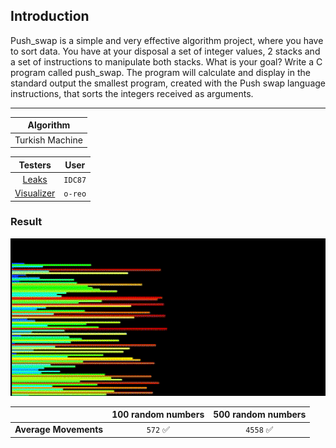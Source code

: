 ## Introduction
Push_swap is a simple and very effective algorithm project, where you have to sort data.
You have at your disposal a set of integer values, 2 stacks and a set of instructions to manipulate both stacks.
What is your goal? Write a C program called push_swap. The program will calculate and display in the standard output the smallest program, created with the Push swap language instructions, that sorts the integers received as arguments.

---

<div align="center">
  
|Algorithm|
| :---:   |
|Turkish Machine|
  
</div>

<div align="center">
  
| Testers | User |
| :-----: | :--: |
| [Leaks](https://github.com/IDC87/push_swap_leak_tester) | `IDC87` |
| [Visualizer](https://github.com/o-reo/push_swap_visualizer) | `o-reo` |

</div>

### Result

![Alt Text](https://github.com/Claw-gt/push_swap/blob/main/Push_swap_Visualizer-ezgif.com-resize.gif)

<div align="center">
  
|| 100 random numbers | 500 random numbers |
|--| :--------: | :------: |
| **Average Movements** | `572` :white_check_mark:| `4558` :white_check_mark:|

</div>
